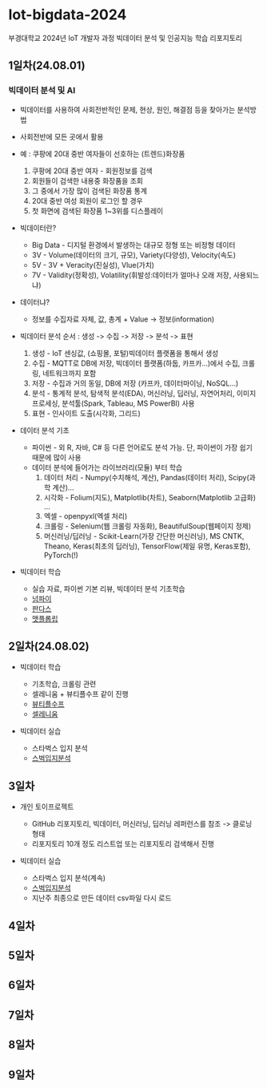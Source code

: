 # Iot-bigdata-2024
부경대학교 2024년 IoT 개발자 과정 빅데이터 분석 및 인공지능 학습 리포지토리

## 1일차(24.08.01)
### 빅데이터 분석 및 AI
- 빅데이터를 사용하여 사회전반적인 문제, 현상, 원인, 해결점 등을 찾아가는 분석방법
- 사회전반에 모든 곳에서 활용
- 예 : 쿠팡에 20대 중반 여자들이 선호하는 (트렌드)화장품
    1. 쿠팡에 20대 중반 여자 - 회원정보를 검색
    2. 회원들이 검색한 내용중 화장품을 조회
    3. 그 중에서 가장 많이 검색된 화장품 통계
    4. 20대 중반 여성 회원이 로그인 할 경우
    5. 첫 화면에 검색된 화장품 1~3위를 디스플레이

- 빅데이터란?
    - Big Data - 디지털 환경에서 발생하는 대규모 정형 또는 비정형 데이터
    - 3V - Volume(데이터의 크기, 규모), Variety(다양성), Velocity(속도)
    - 5V - 3V + Veracity(진실성), Vlue(가치)
    - 7V - Validity(정확성), Volatility(휘발성:데이터가 얼마나 오래 저장, 사용되느냐)

- 데이터냐?
    - 정보를 수집자료 자체, 값, 총계 + Value -> 정보(information)

- 빅데이터 분석 순서 : 생성 -> 수집 -> 저장 -> 분석 -> 표현
    1. 생성 - IoT 센싱값, (쇼핑몰, 포털)빅데이터 플랫폼을 통해서 생성
    2. 수집 - MQTT로 DB에 저장, 빅데이터 플랫폼(하둡, 카프카...)에서 수집, 크롤링, 네트워크까지 포함
    3. 저장 - 수집과 거의 동일, DB에 저장 (카프카, 데이터마이닝, NoSQL...)
    4. 분석 - 통계적 분석, 탐색적 분석(EDA), 머신러닝, 딥러닝, 자연어처리, 이미지프로세싱, 분석툴(Spark, Tableau, MS PowerBI) 사용
    5. 표현 - 인사이트 도출(시각화, 그리드)

- 데이터 분석 기초
    - 파이썬 - 외 R, 자바, C# 등 다른 언어로도 분석 가능. 단, 파이썬이 가장 쉽기 때문에 많이 사용
    - 데이터 분석에 들어가는 라이브러리(모듈) 부터 학습
        1. 데이터 처리 - Numpy(수치해석, 계산), Pandas(데이터 처리), Scipy(과학 계산)...
        2. 시각화 - Folium(지도), Matplotlib(차트), Seaborn(Matplotlib 고급화) ...
        3. 엑셀 - openpyxl(엑셀 처리)
        4. 크롤링 - Selenium(웹 크롤링 자동화), BeautifulSoup(웹페이지 정제)
        5. 머신러닝/딥러닝 - Scikit-Learn(가장 간단한 머신러닝), MS CNTK, Theano, Keras(최초의 딥러닝), TensorFlow(제일 유명, Keras포함), PyTorch(!)

- 빅데이터 학습
    - 실습 자료, 파이썬 기본 리뷰, 빅데이터 분석 기초학습 
    - [넘파이](https://github.com/YooWangGwon/Iot-bigdata-2024/blob/main/day01/bda01_numpy_basic.ipynb)
    - [판다스](https://github.com/YooWangGwon/Iot-bigdata-2024/blob/main/day01/bda02_pandas_basic.ipynb)
    - [맷플롭립](https://github.com/YooWangGwon/Iot-bigdata-2024/blob/main/day01/bda03_metplotlib_basic.ipynb)

## 2일차(24.08.02)
- 빅데이터 학습
    - 기초학습, 크롤링 관련
    - 셀레니움 + 뷰티플수프 같이 진행    
    - [뷰티플수프](https://github.com/YooWangGwon/Iot-bigdata-2024/blob/main/day02/dba04_beautifulsoup_basic.ipynb)
    - [셀레니움](https://github.com/YooWangGwon/Iot-bigdata-2024/blob/main/day02/dba05_selenium_basic.ipynb)

- 빅데이터 실습
    - 스타벅스 입지 분석
    - [스벅입지분석](https://github.com/YooWangGwon/Iot-bigdata-2024/blob/main/day02/dba06_starbucks_analysis.ipynb)

## 3일차
- 개인 토이프로젝트
    - GitHub 리포지토리, 빅데이터, 머신러닝, 딥러닝 레퍼런스를 참조 -> 클로닝 형태
    - 리포지토리 10개 정도 리스트업 또는 리포지토리 검색해서 진행

- 빅데이터 실습
    - 스타벅스 입지 분석(계속)
    - [스벅입지분석](https://github.com/YooWangGwon/Iot-bigdata-2024/blob/main/day03/dba07_starbucks_analysis.ipynb)
    - 지난주 최종으로 만든 데이터 csv파일 다시 로드

## 4일차

## 5일차

## 6일차

## 7일차

## 8일차

## 9일차

